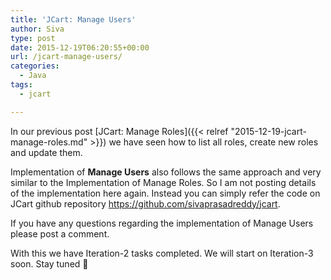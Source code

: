 ```yaml
---
title: 'JCart: Manage Users'
author: Siva
type: post
date: 2015-12-19T06:20:55+00:00
url: /jcart-manage-users/
categories:
  - Java
tags:
  - jcart

---
```

In our previous post 
[JCart: Manage Roles]({{< relref "2015-12-19-jcart-manage-roles.md" >}}) 
we have seen how to list all roles, create new roles and update them.

Implementation of **Manage Users** also follows the same approach and very similar to the Implementation of Manage Roles. So I am not posting details of the implementation here again. Instead you can simply refer the code on JCart github repository <a href="https://github.com/sivaprasadreddy/jcart" target="_blank">https://github.com/sivaprasadreddy/jcart</a>.

If you have any questions regarding the implementation of Manage Users please post a comment.

With this we have Iteration-2 tasks completed. We will start on Iteration-3 soon. Stay tuned 🙂
